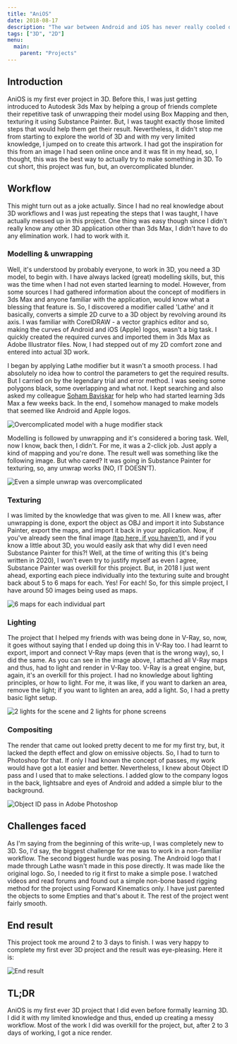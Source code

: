 ```yaml
---
title: "AniOS"
date: 2018-08-17
description: "The war between Android and iOS has never really cooled down. Here is my artwork showing my opinion."
tags: ["3D", "2D"]
menu:
  main:
    parent: "Projects"
---
```

## Introduction

AniOS is my first ever project in 3D. Before this, I was just getting introduced to Autodesk 3ds Max by helping a group of friends complete their repetitive task of unwrapping their model using Box Mapping and then, texturing it using Substance Painter. But, I was taught exactly those limited steps that would help them get their result. Nevertheless, it didn't stop me from starting to explore the world of 3D and with my very limited knowledge, I jumped on to create this artwork. I had got the inspiration for this from an image I had seen online once and it was fit in my head, so, I thought, this was the best way to actually try to make something in 3D. To cut short, this project was fun, but, an overcomplicated blunder.

## Workflow

This might turn out as a joke actually. Since I had no real knowledge about 3D workflows and I was just repeating the steps that I was taught, I have actually messed up in this project. One thing was easy though since I didn't really know any other 3D application other than 3ds Max, I didn't have to do any elimination work. I had to work with it.

### Modelling & unwrapping

Well, it's understood by probably everyone, to work in 3D, you need a 3D model, to begin with. I have always lacked (great) modelling skills, but, this was the time when I had not even started learning to model. However, from some sources I had gathered information about the concept of modifiers in 3ds Max and anyone familiar with the application, would know what a blessing that feature is. So, I discovered a modifier called 'Lathe' and it basically, converts a simple 2D curve to a 3D object by revolving around its axis. I was familiar with CorelDRAW - a vector graphics editor and so, making the curves of Android and iOS (Apple) logos, wasn't a big task. I quickly created the required curves and imported them in 3ds Max as Adobe Illustrator files. Now, I had stepped out of my 2D comfort zone and entered into actual 3D work.

I began by applying Lathe modifier but it wasn't a smooth process. I had absolutely no idea how to control the parameters to get the required results. But I carried on by the legendary trial and error method. I was seeing some polygons black, some overlapping and what not. I kept searching and also asked my colleague [Soham Baviskar](ext:https://www.instagram.com/soham_baviskar/) for help who had started learning 3ds Max a few weeks back. In the end, I somehow managed to make models that seemed like Android and Apple logos.

![Overcomplicated model with a huge modifier stack](assets/img1.png)

Modelling is followed by unwrapping and it's considered a boring task. Well, now I know, back then, I didn't. For me, it was a 2-click job. Just apply a kind of mapping and you're done. The result well was something like the following image. But who cared? It was going in Substance Painter for texturing, so, any unwrap works (NO, IT DOESN'T).

![Even a simple unwrap was overcomplicated](assets/img2.png)

### Texturing

I was limited by the knowledge that was given to me. All I knew was, after unwrapping is done, export the object as OBJ and import it into Substance Painter, export the maps, and import it back in your application. Now, if you've already seen the final image [(tap here, if you haven't)](anc:#end-result), and if you know a little about 3D, you would easily ask that why did I even need Substance Painter for this?! Well, at the time of writing this (it's being written in 2020), I won't even try to justify myself as even I agree, Substance Painter was overkill for this project. But, in 2018 I just went ahead, exporting each piece individually into the texturing suite and brought back about 5 to 6 maps for each. Yes! For each! So, for this simple project, I have around 50 images being used as maps.

![6 maps for each individual part](assets/img3.png)

### Lighting

The project that I helped my friends with was being done in V-Ray, so, now, it goes without saying that I ended up doing this in V-Ray too. I had learnt to export, import and connect V-Ray maps (even that is the wrong way), so, I did the same. As you can see in the image above, I attached all V-Ray maps and thus, had to light and render in V-Ray too. V-Ray is a great engine, but, again, it's an overkill for this project. I had no knowledge about lighting principles, or how to light. For me, it was like, if you want to darken an area, remove the light; if you want to lighten an area, add a light. So, I had a pretty basic light setup.

![2 lights for the scene and 2 lights for phone screens](assets/img4.png)

### Compositing

The render that came out looked pretty decent to me for my first try, but, it lacked the depth effect and glow on emissive objects. So, I had to turn to Photoshop for that. If only I had known the concept of passes, my work would have got a lot easier and better. Nevertheless, I knew about Object ID pass and I used that to make selections. I added glow to the company logos in the back, lightsabre and eyes of Android and added a simple blur to the background.

![Object ID pass in Adobe Photoshop](assets/img5.png)

## Challenges faced

As I'm saying from the beginning of this write-up, I was completely new to 3D. So, I'd say, the biggest challenge for me was to work in a non-familiar workflow. The second biggest hurdle was posing. The Android logo that I made through Lathe wasn't made in this pose directly. It was made like the original logo. So, I needed to rig it first to make a simple pose. I watched videos and read forums and found out a simple non-bone based rigging method for the project using Forward Kinematics only. I have just parented the objects to some Empties and that's about it. The rest of the project went fairly smooth.

## End result

This project took me around 2 to 3 days to finish. I was very happy to complete my first ever 3D project and the result was eye-pleasing. Here it is:

![End result](assets/img6.png)

## TL;DR

AniOS is my first ever 3D project that I did even before formally learning 3D. I did it with my limited knowledge and thus, ended up creating a messy workflow. Most of the work I did was overkill for the project, but, after 2 to 3 days of working, I got a nice render.